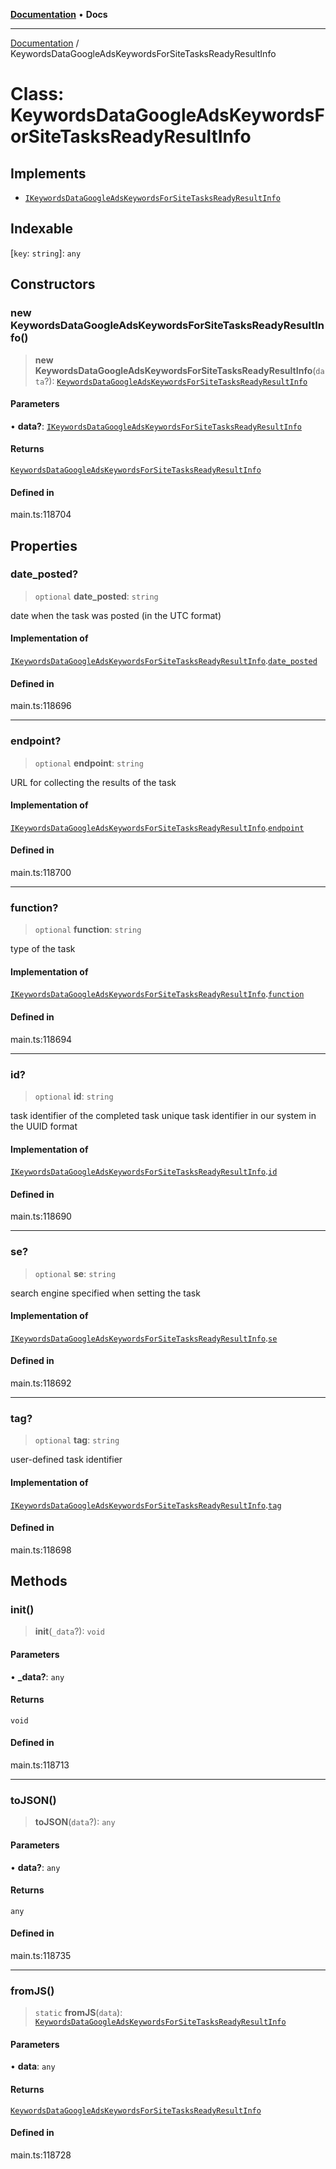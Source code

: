 [**Documentation**](../README.md) • **Docs**

***

[Documentation](../globals.md) / KeywordsDataGoogleAdsKeywordsForSiteTasksReadyResultInfo

# Class: KeywordsDataGoogleAdsKeywordsForSiteTasksReadyResultInfo

## Implements

- [`IKeywordsDataGoogleAdsKeywordsForSiteTasksReadyResultInfo`](../interfaces/IKeywordsDataGoogleAdsKeywordsForSiteTasksReadyResultInfo.md)

## Indexable

 \[`key`: `string`\]: `any`

## Constructors

### new KeywordsDataGoogleAdsKeywordsForSiteTasksReadyResultInfo()

> **new KeywordsDataGoogleAdsKeywordsForSiteTasksReadyResultInfo**(`data`?): [`KeywordsDataGoogleAdsKeywordsForSiteTasksReadyResultInfo`](KeywordsDataGoogleAdsKeywordsForSiteTasksReadyResultInfo.md)

#### Parameters

• **data?**: [`IKeywordsDataGoogleAdsKeywordsForSiteTasksReadyResultInfo`](../interfaces/IKeywordsDataGoogleAdsKeywordsForSiteTasksReadyResultInfo.md)

#### Returns

[`KeywordsDataGoogleAdsKeywordsForSiteTasksReadyResultInfo`](KeywordsDataGoogleAdsKeywordsForSiteTasksReadyResultInfo.md)

#### Defined in

main.ts:118704

## Properties

### date\_posted?

> `optional` **date\_posted**: `string`

date when the task was posted (in the UTC format)

#### Implementation of

[`IKeywordsDataGoogleAdsKeywordsForSiteTasksReadyResultInfo`](../interfaces/IKeywordsDataGoogleAdsKeywordsForSiteTasksReadyResultInfo.md).[`date_posted`](../interfaces/IKeywordsDataGoogleAdsKeywordsForSiteTasksReadyResultInfo.md#date_posted)

#### Defined in

main.ts:118696

***

### endpoint?

> `optional` **endpoint**: `string`

URL for collecting the results of the task

#### Implementation of

[`IKeywordsDataGoogleAdsKeywordsForSiteTasksReadyResultInfo`](../interfaces/IKeywordsDataGoogleAdsKeywordsForSiteTasksReadyResultInfo.md).[`endpoint`](../interfaces/IKeywordsDataGoogleAdsKeywordsForSiteTasksReadyResultInfo.md#endpoint)

#### Defined in

main.ts:118700

***

### function?

> `optional` **function**: `string`

type of the task

#### Implementation of

[`IKeywordsDataGoogleAdsKeywordsForSiteTasksReadyResultInfo`](../interfaces/IKeywordsDataGoogleAdsKeywordsForSiteTasksReadyResultInfo.md).[`function`](../interfaces/IKeywordsDataGoogleAdsKeywordsForSiteTasksReadyResultInfo.md#function)

#### Defined in

main.ts:118694

***

### id?

> `optional` **id**: `string`

task identifier of the completed task
unique task identifier in our system in the UUID format

#### Implementation of

[`IKeywordsDataGoogleAdsKeywordsForSiteTasksReadyResultInfo`](../interfaces/IKeywordsDataGoogleAdsKeywordsForSiteTasksReadyResultInfo.md).[`id`](../interfaces/IKeywordsDataGoogleAdsKeywordsForSiteTasksReadyResultInfo.md#id)

#### Defined in

main.ts:118690

***

### se?

> `optional` **se**: `string`

search engine specified when setting the task

#### Implementation of

[`IKeywordsDataGoogleAdsKeywordsForSiteTasksReadyResultInfo`](../interfaces/IKeywordsDataGoogleAdsKeywordsForSiteTasksReadyResultInfo.md).[`se`](../interfaces/IKeywordsDataGoogleAdsKeywordsForSiteTasksReadyResultInfo.md#se)

#### Defined in

main.ts:118692

***

### tag?

> `optional` **tag**: `string`

user-defined task identifier

#### Implementation of

[`IKeywordsDataGoogleAdsKeywordsForSiteTasksReadyResultInfo`](../interfaces/IKeywordsDataGoogleAdsKeywordsForSiteTasksReadyResultInfo.md).[`tag`](../interfaces/IKeywordsDataGoogleAdsKeywordsForSiteTasksReadyResultInfo.md#tag)

#### Defined in

main.ts:118698

## Methods

### init()

> **init**(`_data`?): `void`

#### Parameters

• **\_data?**: `any`

#### Returns

`void`

#### Defined in

main.ts:118713

***

### toJSON()

> **toJSON**(`data`?): `any`

#### Parameters

• **data?**: `any`

#### Returns

`any`

#### Defined in

main.ts:118735

***

### fromJS()

> `static` **fromJS**(`data`): [`KeywordsDataGoogleAdsKeywordsForSiteTasksReadyResultInfo`](KeywordsDataGoogleAdsKeywordsForSiteTasksReadyResultInfo.md)

#### Parameters

• **data**: `any`

#### Returns

[`KeywordsDataGoogleAdsKeywordsForSiteTasksReadyResultInfo`](KeywordsDataGoogleAdsKeywordsForSiteTasksReadyResultInfo.md)

#### Defined in

main.ts:118728
